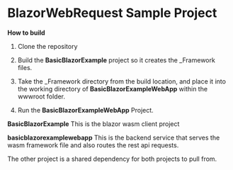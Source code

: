 # BlazorWebRequest Sample Project

**How to build**

1) Clone the repository

2) Build the **BasicBlazorExample** project so it creates the _Framework files.

3) Take the _Framework directory from the build location, and place it into the working directory of **BasicBlazorExampleWebApp** within the wwwroot folder.

4) Run the **BasicBlazorExampleWebApp** Project.


**BasicBlazorExample**
This is the blazor wasm client project


**basicblazorexamplewebapp**
This is the backend service that serves the wasm framework file and also routes the rest api requests.

The other project is a shared dependency for both projects to pull from.
